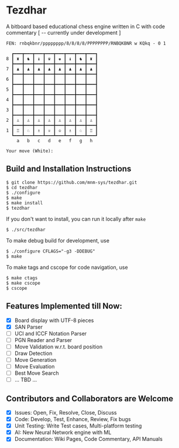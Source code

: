 # **Tezdhar**
A bitboard based educational chess engine written in C with code commentary [ -- currently under development ]

```
FEN: rnbqkbnr/pppppppp/8/8/8/8/PPPPPPPP/RNBQKBNR w KQkq - 0 1

  ┏━━━┳━━━┳━━━┳━━━┳━━━┳━━━┳━━━┳━━━┓
8 ┃ ♜ ┃ ♞ ┃ ♝ ┃ ♛ ┃ ♚ ┃ ♝ ┃ ♞ ┃ ♜ ┃
  ┣━━━╋━━━╋━━━╋━━━╋━━━╋━━━╋━━━╋━━━┫
7 ┃ ♟ ┃ ♟ ┃ ♟ ┃ ♟ ┃ ♟ ┃ ♟ ┃ ♟ ┃ ♟ ┃
  ┣━━━╋━━━╋━━━╋━━━╋━━━╋━━━╋━━━╋━━━┫
6 ┃   ┃   ┃   ┃   ┃   ┃   ┃   ┃   ┃
  ┣━━━╋━━━╋━━━╋━━━╋━━━╋━━━╋━━━╋━━━┫
5 ┃   ┃   ┃   ┃   ┃   ┃   ┃   ┃   ┃
  ┣━━━╋━━━╋━━━╋━━━╋━━━╋━━━╋━━━╋━━━┫
4 ┃   ┃   ┃   ┃   ┃   ┃   ┃   ┃   ┃
  ┣━━━╋━━━╋━━━╋━━━╋━━━╋━━━╋━━━╋━━━┫
3 ┃   ┃   ┃   ┃   ┃   ┃   ┃   ┃   ┃
  ┣━━━╋━━━╋━━━╋━━━╋━━━╋━━━╋━━━╋━━━┫
2 ┃ ♙ ┃ ♙ ┃ ♙ ┃ ♙ ┃ ♙ ┃ ♙ ┃ ♙ ┃ ♙ ┃
  ┣━━━╋━━━╋━━━╋━━━╋━━━╋━━━╋━━━╋━━━┫
1 ┃ ♖ ┃ ♘ ┃ ♗ ┃ ♕ ┃ ♔ ┃ ♗ ┃ ♘ ┃ ♖ ┃
  ┗━━━┻━━━┻━━━┻━━━┻━━━┻━━━┻━━━┻━━━┛
    a   b   c   d   e   f   g   h

Your move (White): 
```

## Build and Installation Instructions
```
$ git clone https://github.com/mnm-sys/tezdhar.git
$ cd tezdhar
$ ./configure
$ make
$ make install
$ tezdhar
```
If you don't want to install, you can run it locally after `make`
```
$ ./src/tezdhar
```
To make debug build for development, use
```
$ ./configure CFLAGS="-g3 -DDEBUG"
$ make
```
To make tags and cscope for code navigation, use
```
$ make ctags
$ make cscope
$ cscope
```
## Features Implemented till Now:
- [x] Board display with UTF-8 pieces
- [x] SAN Parser
- [ ] UCI and ICCF Notation Parser
- [ ] PGN Reader and Parser
- [ ] Move Validation w.r.t. board position
- [ ] Draw Detection
- [ ] Move Generation
- [ ] Move Evaluation
- [ ] Best Move Search
- [ ] ... TBD ...

## Contributors and Collaborators are Welcome
- [x] Issues: Open, Fix, Resolve, Close, Discuss
- [x] Code: Develop, Test, Enhance, Review, Fix bugs
- [x] Unit Testing: Write Test cases, Multi-platform testing
- [x] AI: New Neural Network engine with ML
- [x] Documentation: Wiki Pages, Code Commentary, API Manuals
